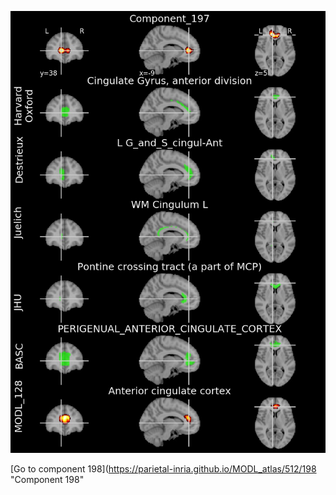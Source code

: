 


![197](preliminary/197.jpg "Component 197")

[Go to component 198](https://parietal-inria.github.io/MODL_atlas/512/198 "Component 198"